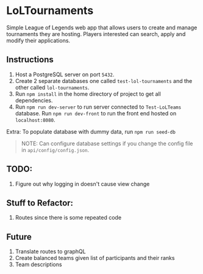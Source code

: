 # LoLTournaments
Simple League of Legends web app that allows users to create and manage tournaments they are hosting. Players interested can search, apply and modify their applications.

## Instructions
1. Host a PostgreSQL server on port `5432`.
2. Create 2 separate databases one called `test-lol-tournaments` and the other called `lol-tournaments`.
3. Run `npm install` in the home directory of project to get all dependencies.
4. Run `npm run dev-server` to run server connected to `Test-LoLTeams` database. Run `npm run dev-front` to run the front end hosted on `localhost:8080`.

Extra: To populate database with dummy data, run `npm run seed-db`

>NOTE: Can configure database settings if you change the config file in `api/config/config.json`.

## TODO:
1. Figure out why logging in doesn't cause view change

## Stuff to Refactor:
1. Routes since there is some repeated code

## Future
1. Translate routes to graphQL
2. Create balanced teams given list of participants and their ranks
5. Team descriptions
